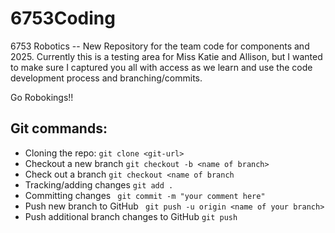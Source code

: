 # 6753Coding
6753 Robotics --  New Repository for the team code for components and 2025.  Currently this is a testing area for Miss Katie and Allison, but I wanted to make sure I captured you all with access as we learn and use the code development process and branching/commits.

Go Robokings!!



## Git commands: 
- Cloning the repo: `git clone <git-url>`
- Checkout a new branch `git checkout -b <name of branch>`
- Check out a branch `git checkout <name of branch`
- Tracking/adding changes `git add . `
- Committing changes ` git commit -m "your comment here"`
- Push new branch to GitHub ` git push -u origin <name of your branch>`
- Push additional branch changes to GitHub `git push`
